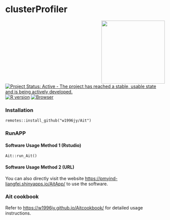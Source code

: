 # clusterProfiler

<img src="https://raw.githubusercontent.com/Bioconductor/BiocStickers/master/clusterProfiler/clusterProfiler.png" height="200" align="right" />

[![Project Status: Active - The project has reached a stable, usable state and is being actively developed.](http://www.repostatus.org/badges/latest/active.svg)](http://www.repostatus.org/#active)
[![R version](https://img.shields.io/badge/R-v4.3.0-salmon)](https://www.r-project.org)
[![Browser](https://img.shields.io/badge/Browser-Edge-lightskyblue)](https://www.microsoft.com/en-us/edge/?ocid=ORSEARCH_Bing&ch=1&form=MA13FJ)

### Installation

```
remotes::install_github("w1996jy/Ait")
```
### RunAPP

#### Software Usage Method 1 (Rstudio)

```
Ait::run_Ait()
```

#### Software Usage Method 2 (URL)

You can also directly visit the website https://pmyind-liangfei.shinyapps.io/AitApp/ to use the software.

### Ait cookbook

Refer to https://w1996jy.github.io/Aitcookbook/ for detailed usage instructions.
